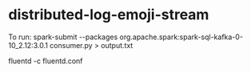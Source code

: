 # distributed-log-emoji-stream


To run:
spark-submit --packages org.apache.spark:spark-sql-kafka-0-10_2.12:3.0.1 consumer.py > output.txt

fluentd -c fluentd.conf
